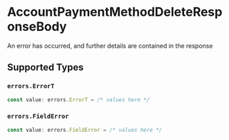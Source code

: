 # AccountPaymentMethodDeleteResponseBody

An error has occurred, and further details are contained in the response


## Supported Types

### `errors.ErrorT`

```typescript
const value: errors.ErrorT = /* values here */
```

### `errors.FieldError`

```typescript
const value: errors.FieldError = /* values here */
```

